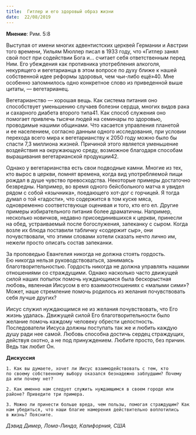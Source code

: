 ```yaml
---
title:  Гитлер и его здоровый образ жизни
date:  22/08/2019
---
```


**Мнение**: Рим. 5:8

Выступая от имени многих адвентистских церквей Германии и Австрии того времени, Уильям Мюллер писал в 1933 году, что «Гитлер занял свой пост при содействии Бога и… считает себя ответственным перед Ним. Его убеждения как противника употребления алкоголя, некурящего и вегетарианца в этом вопросе по духу ближе к нашей собственной идее реформы здоровья, чем чьи-либо ещё»40. Мне особенно запомнилось одно конкретное слово из приведенной выше цитаты, — вегетарианец.

Вегетарианство — хорошая вещь. Как система питания оно способствует уменьшению случаев болезни сердца, многих видов рака и сахарного диабета второго типа41. Как способ служения оно помогает привлечь тысячи людей на семинары по здоровью, проводимые нашими общинами. Что касается управления планетой и ее населением, согласно данным одного исследования, при условии перехода всего мира к вегетарианству к 2050 году можно было бы спасти 7,3 миллиона жизней. Причиной этого является уменьшение воздействия на окружающую среду, возможное благодаря способам выращивания вегетарианской продукции42.

Однако у вегетарианства есть свои подводные камни. Многие из тех, кто вырос в церкви, помнят времена, когда вид употребляемой пищи рождал в душе чувство превосходства. Некоторые примеры достаточно безвредны. Например, во время одного бейсбольного матча я увидел рядом с собой «язычника», поедающего хот-дог с горчицей. Я тогда думал о той «гадости», что содержится в том куске мяса, одновременно соответствующе оценивая и того, кто его ел. Другие примеры избирательного питания более драматичны. Например, несколько новичков, недавно присоединившихся к церкви, принесли на обед, устраиваемый после богослужения, запеканку с сыром. Когда возле их блюда поставили табличку «содержит сыр», они почувствовали, что этими словами хотели сказать нечто лично им, нежели просто описать состав запеканки.

За проповедью Евангелия никогда не должна стоять гордость. Ею никогда нельзя руководствоваться, занимаясь благотворительностью. Гордость никогда не должна управлять нашими отношениями со страждущими. Однако насколько часто движущей силой наших попыток помочь нуждающимся была бескорыстная любовь, явленная Иисусом в его взаимоотношениях с «малыми сими»? Может, наше стремление помочь родилось из желания почувствовать себя лучше других?

Иисус служил нуждающимся не из желания почувствовать, что Его жизнь удалась. Движущей силой Его благотворительности было желание помочь каждому человеку обрести целостность. Последователи Иисуса должны поступать так же и любить каждую душу ради нее самой. Любовь способна достичь сердец страждущих, действуя охотно, а не под принуждением. Любите просто, без причин. Ведь так любит Он.

**Дискуссия**

`1.	Как вы думаете, хочет ли Иисус взаимодействовать с тем, кто по своему собственному выбору оказался безнадежно заблудшим? Почему да или почему нет?`

`2.	Как именно нам следует служить нуждающимся в своем городе или районе? Приведите три примера.`

`3.	Можно ли принести больше вреда, чем пользы, помогая страждущим? Как нам убедиться, что наши благие намерения действительно воплотились в жизнь? Поясните.`

_Дэвид Димер, Лома-Линда, Калифорния, США_